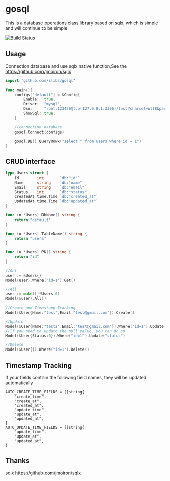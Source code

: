 # gosql
This is a database operations class library based on [sqlx](https://github.com/jmoiron/sqlx), which is simple and will continue to be simple

<a href="https://travis-ci.org/ilibs/gosql"><img src="https://travis-ci.org/ilibs/gosql.svg" alt="Build Status"></a>

## Usage

Connection database and use sqlx native function,See the https://github.com/jmoiron/sqlx

```go
import "github.com/ilibs/gosql"

func main(){
	configs["default"] = &Config{
		Enable:  true,
		Driver:  "mysql",
		Dsn:     "root:123456@tcp(127.0.0.1:3306)/test?charset=utf8&parseTime=True&loc=Asia%2FShanghai",
		ShowSql: true,
	}

    //connection database
	gosql.Connect(configs)

	gosql.DB().QueryRowx("select * from users where id = 1")
}

```

## CRUD interface

```go
type Users struct {
	Id        int       `db:"id"`
	Name      string    `db:"name"`
	Email     string    `db:"email"`
	Status    int       `db:"status"`
	CreatedAt time.Time `db:"created_at"`
	UpdatedAt time.Time `db:"updated_at"`
}

func (u *Users) DbName() string {
	return "default"
}

func (u *Users) TableName() string {
	return "users"
}

func (u *Users) PK() string {
	return "id"
}

//Get
user := &Users{}
Model(user).Where("id=1").Get()

//All
user := make([]*Users,0)
Model(&user).All()

//Create and Timestamp Tracking
Model(&User{Name:"test",Email:"test@gmail.com"}).Create()

//Update
Model(&User{Name:"test2",Email:"test@gmail.com"}).Where("id=1").Update()
//If you need to update the null value, you can do so
Model(&User{Status:0}).Where("id=1").Update("status")

//Delete
Model(&User{}).Where("id=1").Delete()

```

## Timestamp Tracking
If your fields contain the following field names, they will be updated automatically

```
AUTO_CREATE_TIME_FIELDS = []string{
    "create_time",
    "create_at",
    "created_at",
    "update_time",
    "update_at",
    "updated_at",
}
AUTO_UPDATE_TIME_FIELDS = []string{
    "update_time",
    "update_at",
    "updated_at",
}
```

## Thanks

sqlx https://github.com/jmoiron/sqlx
